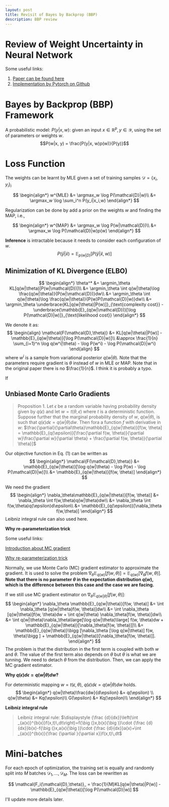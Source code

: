 ```yaml
---
layout: post
title: Revisit of Bayes by Backprop (BBP)
description: BBP review
---
```

# Review of Weight Uncertainty in Neural Network
Some useful links:
1. [Paper can be found here](https://arxiv.org/abs/1505.05424)
2. [Implementation by Pytorch on Github](https://github.com/JavierAntoran/Bayesian-Neural-Networks)
   
# Bayes by Backprop (BBP) Framework
A probabilistic model: $P(y|x, w)$: given an input $x\in \mathbb{R}^p, y\in\mathcal{Y}$, using the set of parameters or weights $w$.
$$P(w|x, y) = \frac{P(y|x, w)p(w)}{P(y)}$$

# Loss Function 
The weights can be learnt by MLE given a set of training samples $\mathcal{D} = \{x_i, y_i\}_i$

$$
\begin{align*}
w^{MLE} &= \argmax_w \log P(\mathcal{D}|w)\\
        &= \argmax_w \log \sum_i^n P(y_i|x_i,w)
\end{align*}
$$

Regularization can be done by add a prior on the weights $w$ and finding the MAP, i.e.,

$$
\begin{align*}
w^{MAP} &= \argmax_w \log P(w|\mathcal{D})\\
        &= \argmax_w \log P(\mathcal{D}|w)p(w)
\end{align*}
$$

**Inference** is intractable because it needs to consider each configuration of $w$.
$$P(\hat{y}|\hat{x}) = \mathbb{E}_{p(w|D)}[P(\hat{y}|\hat{x},w)]$$

## Minimization of KL Divergence (ELBO)
$$
\begin{align*}
\theta^* &= \argmin_\theta KL[q(w|\theta)|P(w|\mathcal{D})]\\
         &= \argmin_\theta \int q(w|\theta)\log \frac{q(w|\theta)}{P(w|\mathcal{D})}dw\\
         &= \argmin_\theta \int q(w|\theta)\log \frac{q(w|\theta)}{P(w)P(\mathcal{D}|w)}dw\\
         &= \argmin_\theta \underbrace{KL[q(w|\theta)|P(w)]}_{\text{complexity cost}} - \underbrace{\mathbb{E}_{q(w|\mathcal{D})}[\log P(\mathcal{D}|w)]}_{\text{likelihood cost}}
\end{align*}
$$

We denote it as:
$$
\begin{align}
\mathcal{F(\mathcal{D},\theta)} &= KL[q(w|\theta)|P(w)] - \mathbb{E}_{q(w|\theta)}[\log P(\mathcal{D}|w)]\\
            &\approx \frac{1}{n} \sum_{i=1}^n \log q(w^i|\theta) - \log P(w^i) - \log P(\mathcal{D}|w^i)
\end{align}
$$
where $w^i$ is a sample from variational posterior $q(w|\theta)$. Note that the parameters require gradient is $\theta$ instead of $w$ in MLE or MAP. Note that in the original paper there is no $\frac{1}{n}$. I think it is probably a typo.

If 

## Unbiased Monte Carlo Gradients
>Proposition 1. Let $\epsilon$ be a random variable having probability density given by $q(\epsilon)$ and let $w = t(\theta, \epsilon)$ where $t$ is a deterministic function. Suppose further that the marginal probability density of $w$, $q(w|\theta)$, is such that $q(\epsilon)d\epsilon = q(w|\theta)dw$. Then fora a function $f$ with derivative in $w$:
$\frac{\partial}{\partial\theta}\mathbb{E}_{q(w|\theta)}[f(w, \theta] = \mathbb{E}_{q(\epsilon)}[\frac{\partial f(w, \theta)}{\partial w}\frac{\partial w}{\partial \theta} + \frac{\partial f(w, \theta)}{\partial \theta}]$

Our objective function in Eq. (1) can be written as 
$$
\begin{align*}
\mathcal{F(\mathcal{D},\theta)} &= \mathbb{E}_{q(w|\theta)}[\log q(w|\theta) - \log P(w) - \log P(\mathcal{D}|w)]\\
                                &= \mathbb{E}_{q(w|\theta)}[f(w, \theta)]
\end{align*}
$$

We need the gradient
$$
\begin{align*}
\nabla_\theta\mathbb{E}_{q(w|\theta)}[f(w, \theta)] &=  \nabla_\theta \int f(w,\theta)q(w|\theta)dw\\
&= \nabla_\theta \int f(w,\theta)q(\epsilon)d\epsilon\\
&= \mathbb{E}_{q(\epsilon)}[\nabla_\theta f(w,\theta)]
\end{align*}
$$
Leibniz integral rule can also used here.

**Why re-parameterization trick**

Some useful links:

[Introduction about MC gradient](https://pillowlab.wordpress.com/2020/12/20/monte-carlo-gradient-estimators/)

[Why re-parameterization trick](https://gregorygundersen.com/blog/2018/04/29/reparameterization/)

Normally, we use Monte Carlo (MC) gradient estimator to approximate the gradient. It is used to solve the problem $\nabla_\theta \mathbb{E}_{q(w)}[f(w, \theta)] = \mathbb{E}_{q(w)}[\nabla_\theta f(w, \theta)]$. **Note that there is no parameter $\theta$ in the expectation distribution $q(w)$, which is the difference between this case and the case we are facing.**

If we still use MC gradient estimator on $\nabla_\theta \mathbb{E}_{q(w|\theta)}[f(w, \theta)]$: 
$$
\begin{align*}
\nabla_\theta \mathbb{E}_{q(w|\theta)}[f(w, \theta)] &= \int \nabla_\theta [q(w|\theta)f(w, \theta)]dw\\
&= \int \nabla_\theta [q(w|\theta)]f(w, \theta)dw + \int q(w|\theta) \nabla_\theta[f(w, \theta)]dw\\
&= \int q(w|\theta)\nabla_\theta\large[\log q(w|\theta)\large] f(w, \theta)dw + \mathbb{E}_{q(w|\theta)}[\nabla_\theta[f(w, \theta)]]\\
&= \mathbb{E}_{q(w|\theta)}\bigg [\nabla_\theta [\log q(w|\theta)] f(w, \theta)\bigg ] + \mathbb{E}_{q(w|\theta)}[\nabla_\theta[f(w, \theta)]].
\end{align*}
$$
The problem is that the distribution in the first term is coupled with both $w$ and $\theta$. The value of the first term also depends on $\theta$ but $\theta$ is what we are tunning. We need to detach $\theta$ from the distribution. Then, we can apply the MC gradient estimator. 

**Why $q(\epsilon)d\epsilon = q(w|\theta)dw$?**

For deterministic mapping $w = t(\epsilon, \theta)$, $q(\epsilon)d\epsilon = q(w|\theta)dw$ holds. 
$$
\begin{align*}
q(w|\theta)\frac{dw}{d\epsilon} &= q(\epsilon) \\
q(w|\theta) &= Kq(\epsilon)\\
G(\epsilon) &= Kq(\epsilon)\\
\end{align*}
$$

**Leibniz integral rule**
>Leibniz integral rule:
$\displaystyle {\frac {d}{dx}}\left(\int _{a(x)}^{b(x)}f(x,t)\,dt\right)=f{\big (}x,b(x){\big )}\cdot {\frac {d}{dx}}b(x)-f{\big (}x,a(x){\big )}\cdot {\frac {d}{dx}}a(x)+\int _{a(x)}^{b(x)}{\frac {\partial }{\partial x}}f(x,t)\,dt$

# Mini-batches
For each epoch of optimization, the training set is equally and randomly split into $M$ batches $\mathcal{D}_1,...,\mathcal{D}_M$. The loss can be rewritten as

$$
\mathcal{F_i(\mathcal{D},\theta)}_ = \frac{1}{M}KL[q(w|\theta)|P(w)] - \mathbb{E}_{q(w|\theta)}[\log P(\mathcal{D}|w)]
$$

I'll update more details later.



